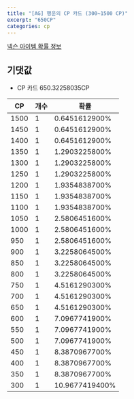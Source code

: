 ```yaml
---
title: "[AG] 행운의 CP 카드 (300~1500 CP)"
excerpt: "650CP"
categories: cp
---
```

[넥슨 아이템 확률 정보](http://iteminfo.nexon.com/probability/fo4?sn=4344)

## 기댓값
  - CP 카드 650.32258035CP

|CP|개수|확률|
|---|---|---|
|1500|1|0.6451612900%|
|1450|1|0.6451612900%|
|1400|1|0.6451612900%|
|1350|1|1.2903225800%|
|1300|1|1.2903225800%|
|1250|1|1.2903225800%|
|1200|1|1.9354838700%|
|1150|1|1.9354838700%|
|1100|1|1.9354838700%|
|1050|1|2.5806451600%|
|1000|1|2.5806451600%|
|950|1|2.5806451600%|
|900|1|3.2258064500%|
|850|1|3.2258064500%|
|800|1|3.2258064500%|
|750|1|4.5161290300%|
|700|1|4.5161290300%|
|650|1|4.5161290300%|
|600|1|7.0967741900%|
|550|1|7.0967741900%|
|500|1|7.0967741900%|
|450|1|8.3870967700%|
|400|1|8.3870967700%|
|350|1|8.3870967700%|
|300|1|10.9677419400%|
